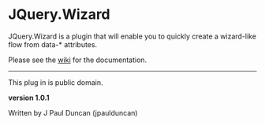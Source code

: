 JQuery.Wizard
=============

JQuery.Wizard is a plugin that will enable you to quickly create a wizard-like flow from data-* attributes.

Please see the [wiki](http://github.com/JPaulDuncan/JQuery.Wizard/wiki) for the documentation.

---
This plug in is public domain.

__version 1.0.1__

Written by J Paul Duncan (jpaulduncan)
